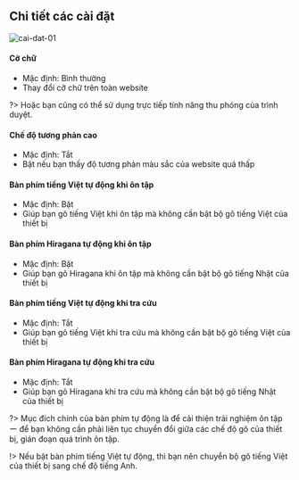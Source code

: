 ## Chi tiết các cài đặt

![cai-dat-01](/_media/cai-dat-01.png)

#### Cỡ chữ

- Mặc định: Bình thường
- Thay đổi cỡ chữ trên toàn website

?> Hoặc bạn cũng có thể sử dụng trực tiếp tính năng thu phóng của trình duyệt.

#### Chế độ tương phản cao

- Mặc định: Tắt
- Bật nếu bạn thấy độ tương phản màu sắc của website quá thấp

#### Bàn phím tiếng Việt tự động khi ôn tập

- Mặc định: Bật
- Giúp bạn gõ tiếng Việt khi ôn tập mà không cần bật bộ gõ tiếng Việt của thiết bị

#### Bàn phím Hiragana tự động khi ôn tập

- Mặc định: Bật
- Giúp bạn gõ Hiragana khi ôn tập mà không cần bật bộ gõ tiếng Nhật của thiết bị

#### Bàn phím tiếng Việt tự động khi tra cứu

- Mặc định: Tắt
- Giúp bạn gõ tiếng Việt khi tra cứu mà không cần bật bộ gõ tiếng Việt của thiết bị

#### Bàn phím Hiragana tự động khi tra cứu

- Mặc định: Tắt
- Giúp bạn gõ Hiragana khi tra cứu mà không cần bật bộ gõ tiếng Nhật của thiết bị

?> Mục đích chính của bàn phím tự động là để cải thiện trải nghiệm ôn tập ー để bạn không cần phải liên tục chuyển đổi giữa các chế độ gõ của thiết bị, gián đoạn quá trình ôn tập.

!> Nếu bật bàn phím tiếng Việt tự động, thì bạn nên chuyển bộ gõ tiếng Việt của thiết bị sang chế độ tiếng Anh.